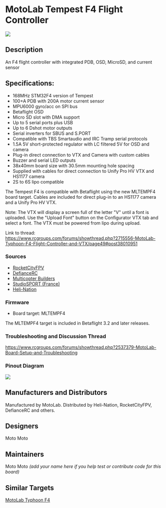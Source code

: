# MotoLab Tempest F4 Flight Controller

![](https://static.rcgroups.net/forums/attachments/4/5/2/0/2/8/a10242740-88-Angle.jpg)

## Description

An F4 flight controller with integrated PDB, OSD, MicroSD, and current sensor

## Specifications:  
 - 168MHz STM32F4 version of Tempest   
 - 100+A PDB with 200A motor current sensor  
 - MPU6000 gyro/acc on SPI bus  
 - Betaflight OSD  
 - Micro SD slot with DMA support  
 - Up to 5 serial ports plus USB  
 - Up to 6 Dshot motor outputs  
 - Serial inverters for SBUS and S.PORT  
 - Compatible with TBS Smartaudio and IRC Tramp serial protocols  
 - 1.5A 5V short-protected regulator with LC filtered 5V for OSD and camera  
 - Plug-in direct connection to VTX and Camera with custom cables  
 - Buzzer and serial LED outputs  
 - 38x40mm board size with 30.5mm mounting hole spacing
 - Supplied with cables for direct connection to Unify Pro HV VTX and HS1177 camera
 - 2S to 6S lipo compatible
  
The Tempest F4 is compatible with Betaflight using the new MLTEMPF4 board target.
Cables are included for direct plug-in to an HS1177 camera and a Unify Pro HV VTX.

Note: The VTX will display a screen full of the letter "V" until a font is uploaded. Use the "Upload Font" button on the Configurator VTX tab and select a font. The VTX must be powered from lipo during upload.

Link to thread:   
https://www.rcgroups.com/forums/showthread.php?2715556-MotoLab-Typhoon-F4-Flight-Controller-and-VTX/page49#post38010951

### Sources

* [RocketCityFPV](http://www.rocketcityfpv.com/MotoLab-Tempest-F4-Flight-Controller-FC_p_111.html)
* [DefianceRC](https://www.defiancerc.com/collections/flight-controller/products/motolab-tempest-f4-flight-controller)
* [Multicopter Builders](https://multicopterbuilders.com/collections/flight-controller/products/motolab-tempest-f4-flight-controller-fc)
* [StudioSPORT (France)](https://www.studiosport.fr/controleur-de-vol-motolab-tempest-f4-a13736.html)
* [Heli-Nation](https://www.heli-nation.com/motolab-tempest-f4-flight-controller-fc)

### Firmware

 - Board target: MLTEMPF4

The MLTEMPF4 target is included in Betaflight 3.2 and later releases.

### Troubleshooting and Discussion Thread
https://www.rcgroups.com/forums/showthread.php?2537379-MotoLab-Board-Setup-and-Troubleshooting

### Pinout Diagram
![](http://gdurl.com/FlVd)

## Manufacturers and Distributors

Manufactured by MotoLab. Distributed by Heli-Nation, RocketCityFPV, DefianceRC and others.

## Designers
Moto Moto

## Maintainers
Moto Moto
_(add your name here if you help test or contribute code for this board)_


## Similar Targets

[MotoLab Typhoon F4](https://github.com/betaflight/betaflight/wiki/Board---MLTYPHF4)
